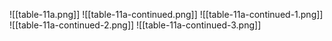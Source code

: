 ![[table-11a.png]]
![[table-11a-continued.png]]
![[table-11a-continued-1.png]]
![[table-11a-continued-2.png]]
![[table-11a-continued-3.png]]